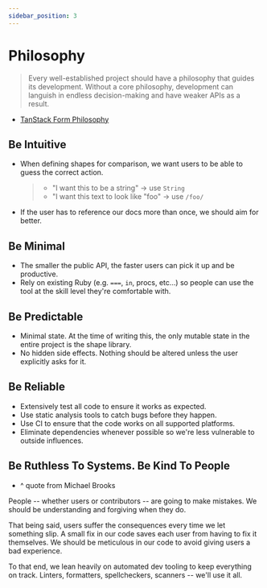 ```yaml
---
sidebar_position: 3
---
```


# Philosophy

> Every well-established project should have a philosophy that guides its development.
> Without a core philosophy, development can languish in endless decision-making and have weaker APIs as a result.

- [TanStack Form Philosophy](https://tanstack.com/form/latest/docs/philosophy)

## Be Intuitive

- When defining shapes for comparison, we want users to be able to guess the correct action.
  > - "I want this to be a string" -> use `String`
  > - "I want this text to look like "foo" -> use `/foo/`
- If the user has to reference our docs more than once, we should aim for better.

## Be Minimal

- The smaller the public API, the faster users can pick it up and be productive.
- Rely on existing Ruby (e.g. `===`, `in`, procs, etc...) so people can use the tool at the skill level they're comfortable with.

## Be Predictable

- Minimal state. At the time of writing this, the only mutable state in the entire project is the shape library.
- No hidden side effects. Nothing should be altered unless the user explicitly asks for it.

## Be Reliable

- Extensively test all code to ensure it works as expected.
- Use static analysis tools to catch bugs before they happen.
- Use CI to ensure that the code works on all supported platforms.
- Eliminate dependencies whenever possible so we're less vulnerable to outside influences.

## Be Ruthless To Systems. Be Kind To People

- ^ quote from Michael Brooks

People -- whether users or contributors -- are going to make mistakes.
We should be understanding and forgiving when they do.

That being said, users suffer the consequences every time we let something slip. A small fix in our code saves each user from having to fix it themselves.
We should be meticulous in our code to avoid giving users a bad experience.

To that end, we lean heavily on automated dev tooling to keep everything on track.
Linters, formatters, spellcheckers, scanners -- we'll use it all.
